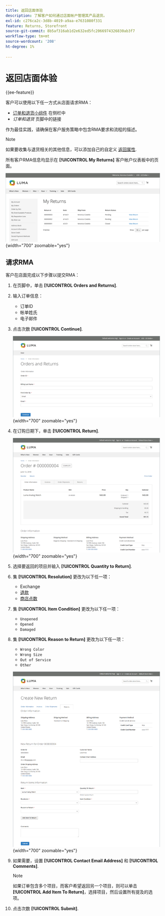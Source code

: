 ```yaml
---
title: 返回店面体验
description: 了解客户如何通过店面帐户管理其产品退货。
exl-id: c276ca2c-3d8b-4019-a9aa-e7631080f331
feature: Returns, Storefront
source-git-commit: 8b5af316ab1d2e632ed5fc2066974326830ab3f7
workflow-type: tm+mt
source-wordcount: '208'
ht-degree: 1%

---
```


# 返回店面体验

{{ee-feature}}

客户可以使用以下任一方式从店面请求RMA：

- [订单和退货小组件](../content-design/widget-orders-returns.md) 在侧栏中
- _订单和退货_ 页脚中的链接

作为最佳实践，请确保在客户服务策略中包含RMA要求和流程的描述。

>[!NOTE]
>
>如果要收集与退货相关的其他信息，可以添加自己的自定义 [返回属性](attributes-returns.md).

所有客户RMA信息均显示在 **[!UICONTROL My Returns]** 客户帐户仪表板中的页面。

![我的退货](./assets/my-returns-page.png){width="700" zoomable="yes"}

## 请求RMA

客户在店面完成以下步骤以提交RMA：

1. 在页脚中，单击 **[!UICONTROL Orders and Returns]**.

1. 输入订单信息：

   - 订单ID
   - 帐单姓氏
   - 电子邮件

1. 点击次数 **[!UICONTROL Continue]**.

   ![订单和退货](./assets/storefront-orders-and-returns.png){width="700" zoomable="yes"}

1. 在订购日期下，单击 **[!UICONTROL Return]**.

   ![订单详细信息](./assets/storefront-orders-and-returns-order-information.png){width="700" zoomable="yes"}

1. 选择要返回的项目并输入 **[!UICONTROL Quantity to Return]**.

1. 集 **[!UICONTROL Resolution]** 更改为以下任一项：

   - Exchange
   - [退款](../customers/refunds-customer-account.md)
   - [商店点数](../customers/store-credit-using.md)

1. 集 **[!UICONTROL Item Condition]** 更改为以下任一项：

   - `Unopened`
   - `Opened`
   - `Damaged`

1. 集 **[!UICONTROL Reason to Return]** 更改为以下任一项：

   - `Wrong Color`
   - `Wrong Size`
   - `Out of Service`
   - `Other`

   ![创建新退货](./assets/storefront-orders-and-returns-create-new-return.png){width="700" zoomable="yes"}

1. 如果需要，设置 **[!UICONTROL Contact Email Address]** 和 **[!UICONTROL Comments]**.

   >[!NOTE]
   >
   >如果订单包含多个项目，而客户希望返回另一个项目，则可以单击 **[!UICONTROL Add Item To Return]**，选择项目，然后设置所有提及的选项。

1. 点击次数 **[!UICONTROL Submit]**.

